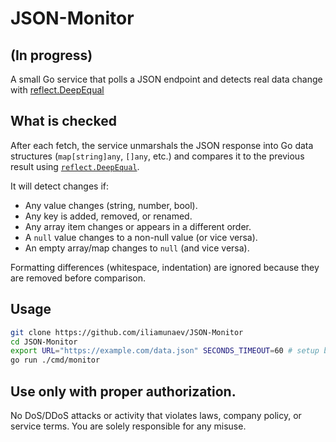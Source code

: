 # JSON-Monitor

## (In progress)
A small Go service that polls a JSON endpoint and detects real data change
with [reflect.DeepEqual](https://pkg.go.dev/reflect#DeepEqual)

## What is checked
After each fetch, the service unmarshals the JSON response into Go data structures
(`map[string]any`, `[]any`, etc.) and compares it to the previous result using
[`reflect.DeepEqual`](https://pkg.go.dev/reflect#DeepEqual).

It will detect changes if:
- Any value changes (string, number, bool).
- Any key is added, removed, or renamed.
- Any array item changes or appears in a different order.
- A `null` value changes to a non-null value (or vice versa).
- An empty array/map changes to `null` (and vice versa).

Formatting differences (whitespace, indentation) are ignored because they are removed before comparison.

## Usage
```bash
git clone https://github.com/iliamunaev/JSON-Monitor
cd JSON-Monitor
export URL="https://example.com/data.json" SECONDS_TIMEOUT=60 # setup break between requests
go run ./cmd/monitor
```

## Use only with proper authorization.
No DoS/DDoS attacks or activity that violates laws, company policy, or service terms.
You are solely responsible for any misuse.
